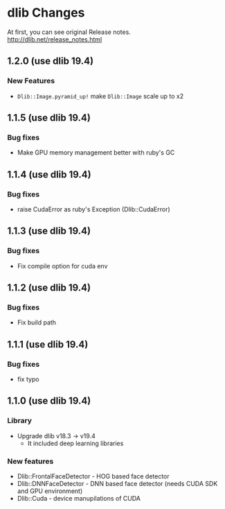 # dlib Changes

At first, you can see original Release notes.
http://dlib.net/release_notes.html

## 1.2.0 (use dlib 19.4)

### New Features

* `Dlib::Image.pyramid_up!` make `Dlib::Image` scale up to x2

## 1.1.5 (use dlib 19.4)

### Bug fixes

* Make GPU memory management better with ruby's GC

## 1.1.4 (use dlib 19.4)

### Bug fixes

* raise CudaError as ruby's Exception (Dlib::CudaError)

## 1.1.3 (use dlib 19.4)

### Bug fixes

* Fix compile option for cuda env

## 1.1.2 (use dlib 19.4)

### Bug fixes

* Fix build path

## 1.1.1 (use dlib 19.4)

### Bug fixes

* fix typo

## 1.1.0 (use dlib 19.4)

### Library

* Upgrade dlib v18.3 -> v19.4
  * It included deep learning libraries

### New features

* Dlib::FrontalFaceDetector - HOG based face detector
* Dlib::DNNFaceDetector - DNN based face detector (needs CUDA SDK and GPU environment)
* Dlib::Cuda - device manupilations of CUDA
